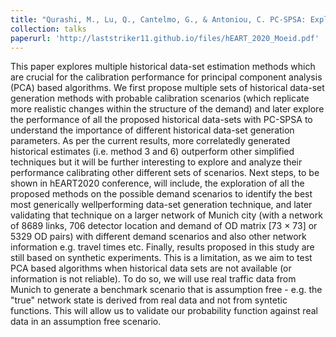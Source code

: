 ```yaml
---
title: "Qurashi, M., Lu, Q., Cantelmo, G., & Antoniou, C. PC-SPSA: Exploration and assessment of different historical data--set generation methods for enhanced DTA model calibration. In 9th Symposium of the European Association for Research in Transportation (hEART2020)."
collection: talks
paperurl: 'http://laststriker11.github.io/files/hEART_2020_Moeid.pdf'
---
```

This paper explores multiple historical data-set estimation methods which are crucial for the calibration performance for principal component analysis (PCA) based algorithms. We first propose multiple sets of historical data-set generation methods with probable calibration scenarios (which replicate more realistic changes within the structure of the demand) and later explore the performance of all the proposed historical data-sets with PC-SPSA to understand the importance of different historical data-set generation parameters. As per the current results, more correlatedly generated historical estimates (i.e. method 3 and 6) outperform other simplified techniques but it will be further interesting to explore and analyze their performance calibrating other different sets of scenarios. Next steps, to be shown in hEART2020 conference, will include, the exploration of all the proposed methods on the possible demand scenarios to identify the best most generically wellperforming data-set generation technique, and later validating that technique on a larger network of Munich city (with a network of 8689 links, 706 detector location and demand of OD matrix [73 × 73] or 5329 OD pairs) with different demand scenarios and also other network information e.g. travel times etc. Finally, results proposed in this study are still based on synthetic experiments. This is a limitation, as we aim to test PCA based algorithms when historical data sets are not available (or information is not reliable). To do so, we will use real traffic data from Munich to generate a benchmark scenario that is assumption free - e.g. the "true" network state is derived from real data and not from syntetic functions. This will allow us to validate our probability function against real data in an assumption free scenario.  
